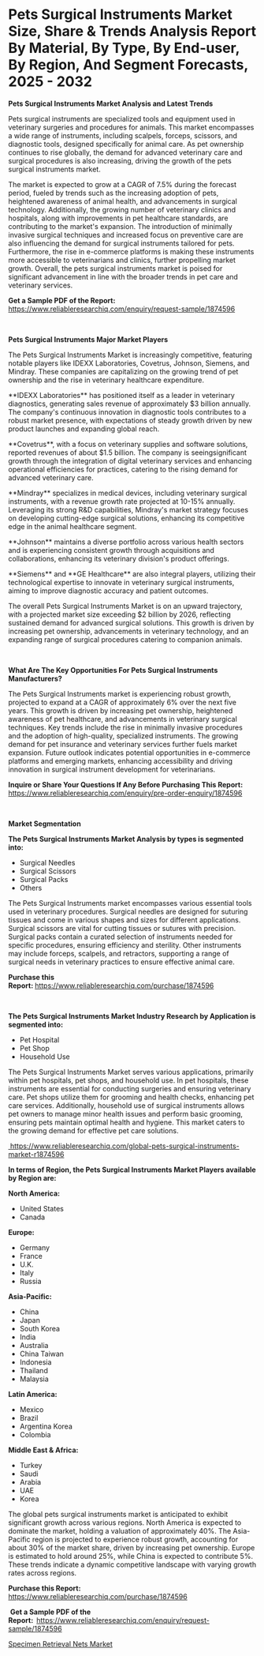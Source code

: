 <p><h1>Pets Surgical Instruments Market Size, Share & Trends Analysis Report By Material, By Type, By End-user, By Region, And Segment Forecasts, 2025 - 2032</h1></p><p><strong>Pets Surgical Instruments Market Analysis and Latest Trends</strong></p>
<p><p>Pets surgical instruments are specialized tools and equipment used in veterinary surgeries and procedures for animals. This market encompasses a wide range of instruments, including scalpels, forceps, scissors, and diagnostic tools, designed specifically for animal care. As pet ownership continues to rise globally, the demand for advanced veterinary care and surgical procedures is also increasing, driving the growth of the pets surgical instruments market.</p><p>The market is expected to grow at a CAGR of 7.5% during the forecast period, fueled by trends such as the increasing adoption of pets, heightened awareness of animal health, and advancements in surgical technology. Additionally, the growing number of veterinary clinics and hospitals, along with improvements in pet healthcare standards, are contributing to the market's expansion. The introduction of minimally invasive surgical techniques and increased focus on preventive care are also influencing the demand for surgical instruments tailored for pets. Furthermore, the rise in e-commerce platforms is making these instruments more accessible to veterinarians and clinics, further propelling market growth. Overall, the pets surgical instruments market is poised for significant advancement in line with the broader trends in pet care and veterinary services.</p></p>
<p><strong>Get a Sample PDF of the Report:&nbsp;</strong> <a href="https://www.reliableresearchiq.com/enquiry/request-sample/1874596?utm_campaign=3273&utm_medium=2&utm_source=Github&utm_content=ia&utm_term=05032025&utm_id=pets-surgical-instruments">https://www.reliableresearchiq.com/enquiry/request-sample/1874596</a></p>
<p>&nbsp;</p>
<p><strong>Pets Surgical Instruments Major Market Players</strong></p>
<p><p>The Pets Surgical Instruments Market is increasingly competitive, featuring notable players like IDEXX Laboratories, Covetrus, Johnson, Siemens, and Mindray. These companies are capitalizing on the growing trend of pet ownership and the rise in veterinary healthcare expenditure.</p><p>**IDEXX Laboratories** has positioned itself as a leader in veterinary diagnostics, generating sales revenue of approximately $3 billion annually. The company's continuous innovation in diagnostic tools contributes to a robust market presence, with expectations of steady growth driven by new product launches and expanding global reach.</p><p>**Covetrus**, with a focus on veterinary supplies and software solutions, reported revenues of about $1.5 billion. The company is seeingsignificant growth through the integration of digital veterinary services and enhancing operational efficiencies for practices, catering to the rising demand for advanced veterinary care.</p><p>**Mindray** specializes in medical devices, including veterinary surgical instruments, with a revenue growth rate projected at 10-15% annually. Leveraging its strong R&D capabilities, Mindray's market strategy focuses on developing cutting-edge surgical solutions, enhancing its competitive edge in the animal healthcare segment.</p><p>**Johnson** maintains a diverse portfolio across various health sectors and is experiencing consistent growth through acquisitions and collaborations, enhancing its veterinary division's product offerings.</p><p>**Siemens** and **GE Healthcare** are also integral players, utilizing their technological expertise to innovate in veterinary surgical instruments, aiming to improve diagnostic accuracy and patient outcomes.</p><p>The overall Pets Surgical Instruments Market is on an upward trajectory, with a projected market size exceeding $2 billion by 2026, reflecting sustained demand for advanced surgical solutions. This growth is driven by increasing pet ownership, advancements in veterinary technology, and an expanding range of surgical procedures catering to companion animals.</p></p>
<p>&nbsp;</p>
<p><strong>What Are The Key Opportunities For Pets Surgical Instruments Manufacturers?</strong></p>
<p><p>The Pets Surgical Instruments market is experiencing robust growth, projected to expand at a CAGR of approximately 6% over the next five years. This growth is driven by increasing pet ownership, heightened awareness of pet healthcare, and advancements in veterinary surgical techniques. Key trends include the rise in minimally invasive procedures and the adoption of high-quality, specialized instruments. The growing demand for pet insurance and veterinary services further fuels market expansion. Future outlook indicates potential opportunities in e-commerce platforms and emerging markets, enhancing accessibility and driving innovation in surgical instrument development for veterinarians.</p></p>
<p><strong>Inquire or Share Your Questions If Any Before Purchasing This Report:</strong> <a href="https://www.reliableresearchiq.com/enquiry/pre-order-enquiry/1874596?utm_campaign=3273&utm_medium=2&utm_source=Github&utm_content=ia&utm_term=05032025&utm_id=pets-surgical-instruments">https://www.reliableresearchiq.com/enquiry/pre-order-enquiry/1874596</a></p>
<p>&nbsp;</p>
<p><strong>Market Segmentation</strong></p>
<p><strong>The Pets Surgical Instruments Market Analysis by types is segmented into:</strong></p>
<p><ul><li>Surgical Needles</li><li>Surgical Scissors</li><li>Surgical Packs</li><li>Others</li></ul></p>
<p><p>The Pets Surgical Instruments market encompasses various essential tools used in veterinary procedures. Surgical needles are designed for suturing tissues and come in various shapes and sizes for different applications. Surgical scissors are vital for cutting tissues or sutures with precision. Surgical packs contain a curated selection of instruments needed for specific procedures, ensuring efficiency and sterility. Other instruments may include forceps, scalpels, and retractors, supporting a range of surgical needs in veterinary practices to ensure effective animal care.</p></p>
<p><strong>Purchase this Report:&nbsp;</strong><a href="https://www.reliableresearchiq.com/purchase/1874596?utm_campaign=3273&utm_medium=2&utm_source=Github&utm_content=ia&utm_term=05032025&utm_id=pets-surgical-instruments">https://www.reliableresearchiq.com/purchase/1874596</a></p>
<p>&nbsp;</p>
<p><strong>The Pets Surgical Instruments Market Industry Research by Application is segmented into:</strong></p>
<p><ul><li>Pet Hospital</li><li>Pet Shop</li><li>Household Use</li></ul></p>
<p><p>The Pets Surgical Instruments Market serves various applications, primarily within pet hospitals, pet shops, and household use. In pet hospitals, these instruments are essential for conducting surgeries and ensuring veterinary care. Pet shops utilize them for grooming and health checks, enhancing pet care services. Additionally, household use of surgical instruments allows pet owners to manage minor health issues and perform basic grooming, ensuring pets maintain optimal health and hygiene. This market caters to the growing demand for effective pet care solutions.</p></p>
<p><a href="https://www.reliableresearchiq.com/global-pets-surgical-instruments-market-r1874596?utm_campaign=3273&utm_medium=2&utm_source=Github&utm_content=ia&utm_term=05032025&utm_id=pets-surgical-instruments">&nbsp;https://www.reliableresearchiq.com/global-pets-surgical-instruments-market-r1874596</a></p>
<p><strong>In terms of Region, the Pets Surgical Instruments Market Players available by Region are:</strong></p>
<p>
    <p> <strong> North America: </strong>
        <ul>
            <li>United States</li>
            <li>Canada</li>
        </ul>
        </p> 
    <p> <strong> Europe: </strong>
        <ul>
            <li>Germany</li>
            <li>France</li>
            <li>U.K.</li>
            <li>Italy</li>
            <li>Russia</li>
        </ul>
        </p> 
    <p> <strong> Asia-Pacific: </strong>
        <ul>
            <li>China</li>
            <li>Japan</li>
            <li>South Korea</li>
            <li>India</li>
            <li>Australia</li>
            <li>China Taiwan</li>
            <li>Indonesia</li>
            <li>Thailand</li>
            <li>Malaysia</li>
        </ul>
        </p> 
    <p> <strong> Latin America: </strong>
        <ul>
            <li>Mexico</li>
            <li>Brazil</li>
            <li>Argentina Korea</li>
            <li>Colombia</li>
        </ul>
        </p> 
    <p> <strong> Middle East & Africa: </strong>
        <ul>
            <li>Turkey</li>
            <li>Saudi</li>
            <li>Arabia</li>
            <li>UAE</li>
            <li>Korea</li>
        </ul>
    </p>
    </p>
<p><p>The global pets surgical instruments market is anticipated to exhibit significant growth across various regions. North America is expected to dominate the market, holding a valuation of approximately 40%. The Asia-Pacific region is projected to experience robust growth, accounting for about 30% of the market share, driven by increasing pet ownership. Europe is estimated to hold around 25%, while China is expected to contribute 5%. These trends indicate a dynamic competitive landscape with varying growth rates across regions.</p></p>
<p><strong>Purchase this Report: </strong><a href="https://www.reliableresearchiq.com/purchase/1874596?utm_campaign=3273&utm_medium=2&utm_source=Github&utm_content=ia&utm_term=05032025&utm_id=pets-surgical-instruments">https://www.reliableresearchiq.com/purchase/1874596</a></p>
<p>&nbsp;<strong>Get a Sample PDF of the Report:&nbsp;&nbsp;</strong><a href="https://www.reliableresearchiq.com/enquiry/request-sample/1874596?utm_campaign=3273&utm_medium=2&utm_source=Github&utm_content=ia&utm_term=05032025&utm_id=pets-surgical-instruments">https://www.reliableresearchiq.com/enquiry/request-sample/1874596</a></p>
<p><strong></strong></p>
<p><p><a href="https://github.com/alejnaouare/Market-Research-Report-List-1/blob/main/specimen-retrieval-nets-market.md?utm_campaign=3273&utm_medium=2&utm_source=Github&utm_content=ia&utm_term=05032025&utm_id=pets-surgical-instruments">Specimen Retrieval Nets Market</a></p></p>